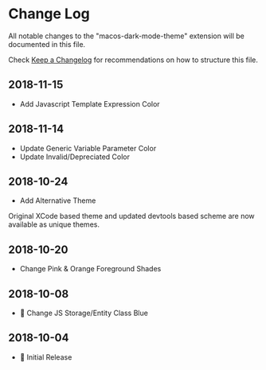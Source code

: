 # Change Log

All notable changes to the "macos-dark-mode-theme" extension will be documented in this file.

Check [Keep a Changelog](http://keepachangelog.com/) for recommendations on how to structure this file.

## 2018-11-15

- Add Javascript Template Expression Color

## 2018-11-14

- Update Generic Variable Parameter Color
- Update Invalid/Depreciated  Color

## 2018-10-24

- Add Alternative Theme

Original XCode based theme and updated devtools based scheme are now available as unique themes.

## 2018-10-20

- Change Pink & Orange Foreground Shades

## 2018-10-08

- 💄 Change JS Storage/Entity Class Blue

## 2018-10-04

- 🎉 Initial Release